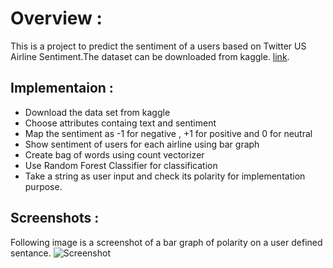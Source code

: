 # Overview :
This is a project to predict the sentiment of a users based on Twitter US Airline Sentiment.The dataset can be downloaded from kaggle. [link](https://www.kaggle.com/crowdflower/twitter-airline-sentiment,"link").

## Implementaion : 
- Download the data set from kaggle
- Choose attributes containg text and sentiment
- Map the sentiment as -1 for negative , +1 for positive and 0 for neutral
- Show sentiment of users for each airline using bar graph
- Create bag of words using count vectorizer 
- Use Random Forest Classifier for classification
- Take a string as user input and check its polarity for implementation purpose.

## Screenshots :
Following image is a screenshot of a bar graph of polarity on a user defined sentance. 
![Screenshot](https://user-images.githubusercontent.com/30776930/57084342-c6e3bd00-6d17-11e9-934d-6237b0f0b8af.png)
